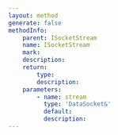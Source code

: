 ```yaml
---
layout: method
generate: false
methodInfo:
    parent: ISocketStream
    name: ISocketStream
    mark:  
    description: 
    return:
        type: 
        description: 
    parameters:
        - name: stream
          type: 'DataSocket&'
          default: 
          description: 
---
```


